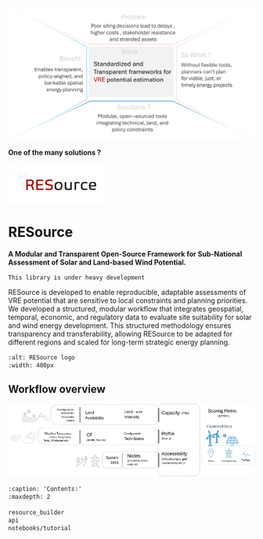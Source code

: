 <img src="_static/Issue_msg_box.png" alt="Issue" width="600"/>


__One of the many solutions ?__


<img src="_static/RESource_logo.png" alt="RESource logo" width="200"/>

# RESource 

__A Modular and Transparent Open-Source Framework for Sub-National Assessment of Solar and Land-based Wind Potential.__

```{warning}
This library is under heavy development
```

RESource is developed to enable reproducible, adaptable assessments of VRE potential that are sensitive to local constraints and planning priorities. We developed a structured, modular workflow that integrates geospatial, temporal, economic, and regulatory data to evaluate site suitability for solar and wind energy development. This structured methodology ensures transparency and transferability, allowing RESource to be adapted for different regions and scaled for long-term strategic energy planning.

```{figure} _static/assessment_steps.png
:alt: RESource logo
:width: 400px
```

## Workflow overview
<img src="_static/high_level_workflow.png" alt="high_level_workflow" width="1000"/>

```{toctree}
:caption: 'Contents:'
:maxdepth: 2

resource_builder
api
notebooks/tutorial

```
